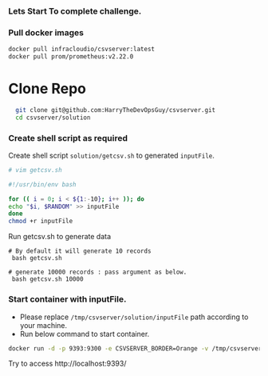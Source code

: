 
### Lets Start To complete challenge.

### Pull docker images

```bash
docker pull infracloudio/csvserver:latest
docker pull prom/prometheus:v2.22.0
```

# Clone Repo
```bash
  git clone git@github.com:HarryTheDevOpsGuy/csvserver.git
  cd csvserver/solution
```

### Create shell script as required
Create shell script `solution/getcsv.sh` to generated `inputFile`.

```bash
# vim getcsv.sh

#!/usr/bin/env bash

for (( i = 0; i < ${1:-10}; i++ )); do
echo "$i, $RANDOM" >> inputFile
done
chmod +r inputFile
```
Run getcsv.sh to generate data
```
# By default it will generate 10 records
 bash getcsv.sh

# generate 10000 records : pass argument as below.
 bash getcsv.sh 10000
```

### Start container with inputFile.

* Please replace `/tmp/csvserver/solution/inputFile` path according to your machine.
* Run below command to start container.

```bash
docker run -d -p 9393:9300 -e CSVSERVER_BORDER=Orange -v /tmp/csvserver/solution/inputFile:/csvserver/inputdata infracloudio/csvserver:latest
```
Try to access http://localhost:9393/
